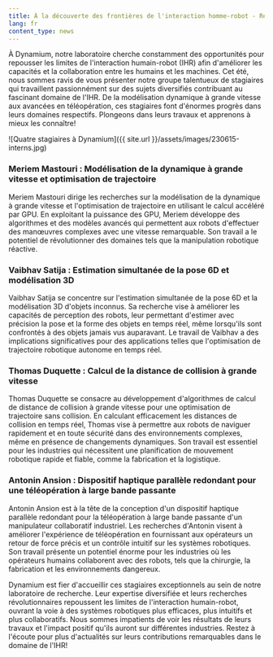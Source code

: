 ```yaml
---
title: À la découverte des frontières de l'interaction homme-robot - Rencontrez les talentueux stagiaires de Dynamium
lang: fr
content_type: news
---
```


À Dynamium, notre laboratoire cherche constamment des opportunités pour repousser les limites de l'interaction humain-robot (IHR) afin d'améliorer les capacités et la collaboration entre les humains et les machines. Cet été, nous sommes ravis de vous présenter notre groupe talentueux de stagiaires qui travaillent passionnément sur des sujets diversifiés contribuant au fascinant domaine de l'IHR. De la modélisation dynamique à grande vitesse aux avancées en téléopération, ces stagiaires font d'énormes progrès dans leurs domaines respectifs. Plongeons dans leurs travaux et apprenons à mieux les connaître!

![Quatre stagiaires à Dynamium]({{ site.url }}/assets/images/230615-interns.jpg)

### Meriem Mastouri : Modélisation de la dynamique à grande vitesse et optimisation de trajectoire
Meriem Mastouri dirige les recherches sur la modélisation de la dynamique à grande vitesse et l'optimisation de trajectoire en utilisant le calcul accéléré par GPU. En exploitant la puissance des GPU, Meriem développe des algorithmes et des modèles avancés qui permettent aux robots d'effectuer des manœuvres complexes avec une vitesse remarquable. Son travail a le potentiel de révolutionner des domaines tels que la manipulation robotique réactive.

### Vaibhav Satija : Estimation simultanée de la pose 6D et modélisation 3D
Vaibhav Satija se concentre sur l'estimation simultanée de la pose 6D et la modélisation 3D d'objets inconnus. Sa recherche vise à améliorer les capacités de perception des robots, leur permettant d'estimer avec précision la pose et la forme des objets en temps réel, même lorsqu'ils sont confrontés à des objets jamais vus auparavant. Le travail de Vaibhav a des implications significatives pour des applications telles que l'optimisation de trajectoire robotique autonome en temps réel.

### Thomas Duquette : Calcul de la distance de collision à grande vitesse
Thomas Duquette se consacre au développement d'algorithmes de calcul de distance de collision à grande vitesse pour une optimisation de trajectoire sans collision. En calculant efficacement les distances de collision en temps réel, Thomas vise à permettre aux robots de naviguer rapidement et en toute sécurité dans des environnements complexes, même en présence de changements dynamiques. Son travail est essentiel pour les industries qui nécessitent une planification de mouvement robotique rapide et fiable, comme la fabrication et la logistique.

### Antonin Ansion : Dispositif haptique parallèle redondant pour une téléopération à large bande passante
Antonin Ansion est à la tête de la conception d'un dispositif haptique parallèle redondant pour la téléopération à large bande passante d'un manipulateur collaboratif industriel. Les recherches d'Antonin visent à améliorer l'expérience de téléopération en fournissant aux opérateurs un retour de force précis et un contrôle intuitif sur les systèmes robotiques. Son travail présente un potentiel énorme pour les industries où les opérateurs humains collaborent avec des robots, tels que la chirurgie, la fabrication et les environnements dangereux.

Dynamium est fier d'accueillir ces stagiaires exceptionnels au sein de notre laboratoire de recherche. Leur expertise diversifiée et leurs recherches révolutionnaires repoussent les limites de l'interaction humain-robot, ouvrant la voie à des systèmes robotiques plus efficaces, plus intuitifs et plus collaboratifs. Nous sommes impatients de voir les résultats de leurs travaux et l'impact positif qu'ils auront sur différentes industries. Restez à l'écoute pour plus d'actualités sur leurs contributions remarquables dans le domaine de l'IHR!